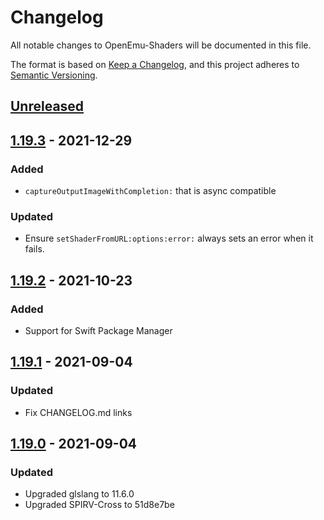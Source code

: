 # Changelog
All notable changes to OpenEmu-Shaders will be documented in this file.

The format is based on [Keep a Changelog](https://keepachangelog.com/en/1.0.0/),
and this project adheres to [Semantic Versioning](https://semver.org/spec/v2.0.0.html).

## [Unreleased]

## [1.19.3] - 2021-12-29
### Added
- `captureOutputImageWithCompletion:` that is async compatible

### Updated
- Ensure `setShaderFromURL:options:error:` always sets an error when it fails.

## [1.19.2] - 2021-10-23
### Added
- Support for Swift Package Manager

## [1.19.1] - 2021-09-04
### Updated
- Fix CHANGELOG.md links

## [1.19.0] - 2021-09-04
### Updated
- Upgraded glslang to 11.6.0
- Upgraded SPIRV-Cross to 51d8e7be

[Unreleased]: https://github.com/OpenEmu/OpenEmu-Shaders/compare/v1.19.3...HEAD 
[1.19.3]: https://github.com/OpenEmu/OpenEmu-Shaders/compare/v1.19.2...v1.19.3
[1.19.2]: https://github.com/OpenEmu/OpenEmu-Shaders/compare/v1.19.1...v1.19.2
[1.19.1]: https://github.com/OpenEmu/OpenEmu-Shaders/compare/v1.19.0...v1.19.1
[1.19.0]: https://github.com/OpenEmu/OpenEmu-Shaders/compare/v1.18...v1.19.0
